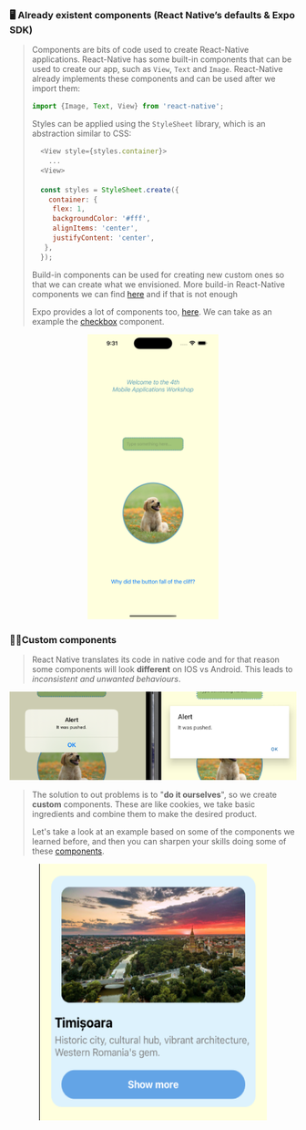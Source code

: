 ### 🖥️ Already existent components (React Native’s defaults & Expo SDK)

> Components are bits of code used to create React-Native applications. React-Native has some built-in components that can be used to create our app, such as `View`, `Text` and `Image`. React-Native already implements these components and can be used after we import them:
> ``` js
> import {Image, Text, View} from 'react-native';
> ```
> Styles can be applied using the `StyleSheet` library, which is an abstraction similar to CSS:
> ```js
>   <View style={styles.container}>
>     ...
>   <View>
> 
>   const styles = StyleSheet.create({
>     container: {
>      flex: 1,
>      backgroundColor: '#fff',
>      alignItems: 'center',
>      justifyContent: 'center',
>    },
>   });
> ```
> Build-in components can be used for creating new custom ones so that we can create what we envisioned. More build-in React-Native components we can find [here](https://reactnative.dev/docs/intro-react-native-components) and if that is not enough 
> 
> Expo provides a lot of components too, [here](https://docs.expo.dev/versions/latest/). We can take as an example the [checkbox](https://docs.expo.dev/versions/latest/sdk/checkbox/) component.

<p align="center">
<img src="./readme_images/ios_basic_components.png" width="230" height="500">
</p>

### 👨‍💻Custom components

> React Native translates its code in native code and for that reason some components will look **different** on IOS vs Android. This leads to *inconsistent and unwanted behaviours*.

<p align="center">
<img src="./readme_images/difference.png" >
</p>

> The solution to out problems is to "**do it ourselves**", so we create **custom** components. These are like cookies, we take basic ingredients and combine them to make the desired product. 
> 
> Let's take a look at an example based on some of the components we learned before, and then you can sharpen your skills doing some of these [components](https://dbeles.notion.site/Custom-components-e8657f810ada41af829a0a56910b095f).

<p align="center">
<img src="./readme_images/kcomponent.png" height="450" width="400">
</p>
